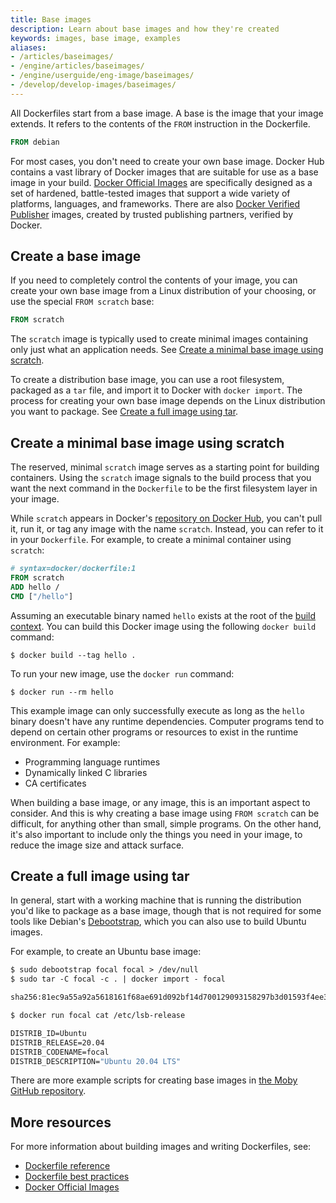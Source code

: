 ```yaml
---
title: Base images
description: Learn about base images and how they're created
keywords: images, base image, examples
aliases:
- /articles/baseimages/
- /engine/articles/baseimages/
- /engine/userguide/eng-image/baseimages/
- /develop/develop-images/baseimages/
---
```


All Dockerfiles start from a base image.
A base is the image that your image extends.
It refers to the contents of the `FROM` instruction in the Dockerfile.

```dockerfile
FROM debian
```

For most cases, you don't need to create your own base image. Docker Hub
contains a vast library of Docker images that are suitable for use as a base
image in your build. [Docker Official Images](../../trusted-content/official-images/_index.md)
are specifically designed as a set of hardened, battle-tested images that
support a wide variety of platforms, languages, and frameworks. There are also
[Docker Verified Publisher](https://hub.docker.com/search?q=&image_filter=store)
images, created by trusted publishing partners, verified by Docker.

## Create a base image

If you need to completely control the contents of your image, you can create
your own base image from a Linux distribution of your choosing, or use the
special `FROM scratch` base:

```dockerfile
FROM scratch
```

The `scratch` image is typically used to create minimal images containing only
just what an application needs. See [Create a minimal base image using scratch](#create-a-minimal-base-image-using-scratch).

To create a distribution base image, you can use a root filesystem, packaged as
a `tar` file, and import it to Docker with `docker import`. The process for
creating your own base image depends on the Linux distribution you want to
package. See [Create a full image using tar](#create-a-full-image-using-tar).

## Create a minimal base image using scratch

The reserved, minimal `scratch` image serves as a starting point for
building containers. Using the `scratch` image signals to the build process
that you want the next command in the `Dockerfile` to be the first filesystem
layer in your image.

While `scratch` appears in Docker's [repository on Docker Hub](https://hub.docker.com/_/scratch),
you can't pull it, run it, or tag any image with the name `scratch`.
Instead, you can refer to it in your `Dockerfile`.
For example, to create a minimal container using `scratch`:

```dockerfile
# syntax=docker/dockerfile:1
FROM scratch
ADD hello /
CMD ["/hello"]
```

Assuming an executable binary named `hello` exists at the root of the [build context](/build/concepts/context.md).
You can build this Docker image using the following `docker build` command:

```console
$ docker build --tag hello .
```

To run your new image, use the `docker run` command:

```console
$ docker run --rm hello
```

This example image can only successfully execute as long as the `hello` binary
doesn't have any runtime dependencies. Computer programs tend to depend on
certain other programs or resources to exist in the runtime environment. For
example:

- Programming language runtimes
- Dynamically linked C libraries
- CA certificates

When building a base image, or any image, this is an important aspect to
consider. And this is why creating a base image using `FROM scratch` can be
difficult, for anything other than small, simple programs. On the other hand,
it's also important to include only the things you need in your image, to
reduce the image size and attack surface.

## Create a full image using tar

In general, start with a working machine that is running
the distribution you'd like to package as a base image, though that is
not required for some tools like Debian's [Debootstrap](https://wiki.debian.org/Debootstrap),
which you can also use to build Ubuntu images.

For example, to create an Ubuntu base image:

```dockerfile
$ sudo debootstrap focal focal > /dev/null
$ sudo tar -C focal -c . | docker import - focal

sha256:81ec9a55a92a5618161f68ae691d092bf14d700129093158297b3d01593f4ee3

$ docker run focal cat /etc/lsb-release

DISTRIB_ID=Ubuntu
DISTRIB_RELEASE=20.04
DISTRIB_CODENAME=focal
DISTRIB_DESCRIPTION="Ubuntu 20.04 LTS"
```

There are more example scripts for creating base images in
[the Moby GitHub repository](https://github.com/moby/moby/blob/master/contrib).

## More resources

For more information about building images and writing Dockerfiles, see:

* [Dockerfile reference](../../reference/dockerfile.md)
* [Dockerfile best practices](../../build/building/best-practices.md)
* [Docker Official Images](../../trusted-content/official-images/_index.md)
